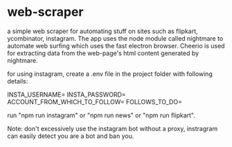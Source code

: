 # web-scraper
a simple web scraper for automating stuff on sites such as flipkart, ycombinator, instagram. The app uses the node module called nightmare to automate web surfing which uses the fast electron browser. Cheerio is used for extracting data from the web-page's html content generated by nightmare.

for using instagram, create a .env file in the project folder with following details:

INSTA_USERNAME=<your instagram username>
INSTA_PASSWORD=<your instagram password>
ACCOUNT_FROM_WHICH_TO_FOLLOW=<the other instagram account you want to follow people from>
FOLLOWS_TO_DO=<number of follows to do>

run "npm run instagram" or "npm run news" or "npm run flipkart". 

Note: don't excessively use the instagram bot without a proxy, instragram can easily detect you are a bot and ban you.

